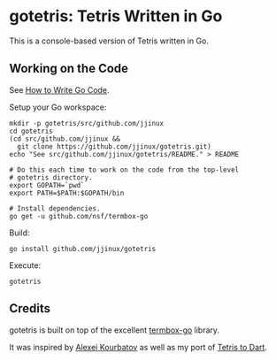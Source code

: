 # gotetris: Tetris Written in Go

This is a console-based version of Tetris written in Go.

## Working on the Code

See [How to Write Go Code](https://golang.org/doc/code.html).

Setup your Go workspace:

	mkdir -p gotetris/src/github.com/jjinux
	cd gotetris
	(cd src/github.com/jjinux &&
	  git clone https://github.com/jjinux/gotetris.git)
	echo "See src/github.com/jjinux/gotetris/README." > README

	# Do this each time to work on the code from the top-level
	# gotetris directory.
	export GOPATH=`pwd`
	export PATH=$PATH:$GOPATH/bin

	# Install dependencies.
	go get -u github.com/nsf/termbox-go

Build:

	go install github.com/jjinux/gotetris

Execute:

	gotetris

## Credits

gotetris is built on top of the excellent
[termbox-go](https://github.com/nsf/termbox-go) library.

It was inspired by [Alexei Kourbatov](http://www.javascripter.net) as
well as my port of [Tetris to Dart](http://code.google.com/p/tetris-in-dart/).
